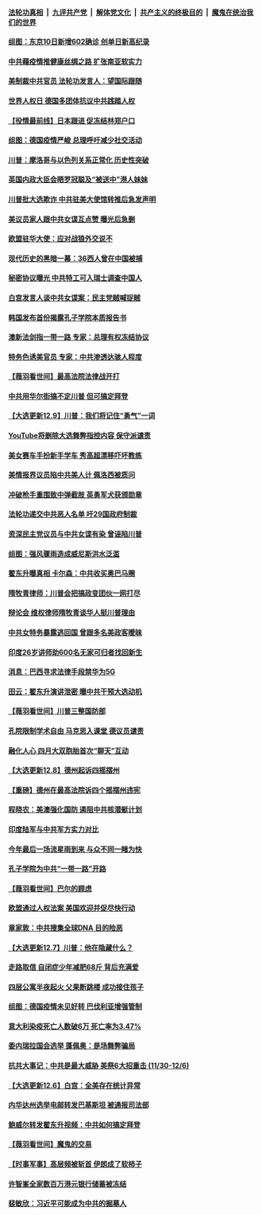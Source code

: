 ####  [法轮功真相](../../../../basic/blob/master/README.md?t=12112231) &nbsp;|&nbsp; [九评共产党](../../../../9ping.md/blob/master/README.md?t=12112231) &nbsp;|&nbsp; [解体党文化](../../../../jtdwh.md/blob/master/README.md?t=12112231)  &nbsp;|&nbsp; [共产主义的终极目的](../../../../gczydzjmd.md/blob/master/README.md?t=12112231) &nbsp;|&nbsp; [魔鬼在统治我们的世界](../../../../mgztzwmdsj.md/blob/master/README.md?t=12112231) 

#### [组图：东京10日新增602确诊 创单日新高纪录](../pages/nsc418/n12612910.md?t=12112231) 

#### [中共藉疫情推健康丝绸之路 扩张南亚软实力](../pages/nsc418/n12611857.md?t=12112231) 

#### [美制裁中共官员 法轮功发言人：望国际跟随](../pages/nsc418/n12612010.md?t=12112231) 

#### [世界人权日 德国多团体抗议中共践踏人权](../pages/nsc418/n12612227.md?t=12112231) 

#### [【役情最前线】日本跟进 促冻结林郑户口](../pages/nsc418/n12611414.md?t=12112231) 

#### [组图：德国疫情严峻 总理呼吁减少社交活动](../pages/nsc418/n12610710.md?t=12112231) 

#### [川普：摩洛哥与以色列关系正常化 历史性突破](../pages/nsc418/n12611526.md?t=12112231) 

#### [英国内政大臣会晤罗冠聪及“被送中”港人妹妹](../pages/nsc418/n12611478.md?t=12112231) 

#### [川普批大选欺诈 中共驻美大使馆转推后急发声明](../pages/nsc418/n12611140.md?t=12112231) 

#### [美议员家人跟中共女谍互点赞 曝光后急删](../pages/nsc418/n12611216.md?t=12112231) 

#### [欧盟驻华大使：应对战狼外交说不](../pages/nsc418/n12611065.md?t=12112231) 

#### [现代历史的黑暗一幕：36西人曾在中国被捕](../pages/nsc418/n12610831.md?t=12112231) 

#### [秘密协议曝光 中共特工可入瑞士调查中国人](../pages/nsc418/n12610671.md?t=12112231) 

#### [白宫发言人谈中共女谍案：民主党贼喊捉贼](../pages/nsc418/n12610697.md?t=12112231) 

#### [韩国发布首份揭露孔子学院本质报告书](../pages/nsc418/n12608597.md?t=12112231) 

#### [澳新法剑指一带一路 专家：总理有权冻结协议](../pages/nsc418/n12607622.md?t=12112231) 

#### [特务色诱美官员 专家：中共渗透达骇人程度](../pages/nsc418/n12607324.md?t=12112231) 

#### [【薇羽看世间】最高法院法律战开打](../pages/nsc418/n12607406.md?t=12112231) 

#### [中共用华尔街搞不定川普 但可搞定拜登](../pages/nsc418/n12607510.md?t=12112231) 

#### [【大选更新12.9】川普：我们将记住“勇气”一词](../pages/nsc418/n12606261.md?t=12112231) 

#### [YouTube将删除大选舞弊指控内容 保守派谴责](../pages/nsc418/n12607141.md?t=12112231) 

#### [美女赛车手扮新手学车 秀高超漂移吓坏教练](../pages/nsc418/n12605367.md?t=12112231) 

#### [美情报界议员陷中共美人计 佩洛西被质问](../pages/nsc418/n12607128.md?t=12112231) 

#### [冲破枪手重围致中弹截肢 英勇军犬获颁勋章](../pages/nsc418/n12605953.md?t=12112231) 

#### [法轮功递交中共恶人名单 吁29国政府制裁](../pages/nsc418/n12606976.md?t=12112231) 

#### [资深民主党议员与中共女谍有染 曾诬陷川普](../pages/nsc418/n12606950.md?t=12112231) 

#### [组图：强风骤雨造成威尼斯洪水泛滥](../pages/nsc418/n12606614.md?t=12112231) 

#### [翟东升曝真相 卡尔森：中共收买奥巴马圈](../pages/nsc418/n12606678.md?t=12112231) 

#### [隋牧青律师：川普会把搞政变团伙一网打尽](../pages/nsc418/n12605105.md?t=12112231) 

#### [辩论会 维权律师隋牧青谈华人挺川普理由](../pages/nsc418/n12604717.md?t=12112231) 

#### [中共女特务暴露逃回国 曾跟多名美政客暧昧](../pages/nsc418/n12604360.md?t=12112231) 

#### [印度26岁讲师助600名无家可归者找回新生](../pages/nsc418/n12604040.md?t=12112231) 

#### [消息：巴西寻求法律手段禁华为5G](../pages/nsc418/n12604583.md?t=12112231) 

#### [田云：翟东升演讲泄密 曝中共干预大选动机](../pages/nsc418/n12603105.md?t=12112231) 

#### [【薇羽看世间】川普三整国防部](../pages/nsc418/n12604390.md?t=12112231) 

#### [孔院限制学术自由 马克思入课堂 德议员谴责](../pages/nsc418/n12565917.md?t=12112231) 

#### [融化人心 四月大双胞胎首次“聊天”互动](../pages/nsc418/n12603356.md?t=12112231) 

#### [【大选更新12.8】德州起诉四摇摆州](../pages/nsc418/n12603635.md?t=12112231) 

#### [【重磅】德州在最高法院诉四个摇摆州违宪](../pages/nsc418/n12603936.md?t=12112231) 

#### [程晓农：美澳强化国防 遏阻中共核潜艇计划](../pages/nsc418/n12602941.md?t=12112231) 

#### [印度陆军与中共军方实力对比](../pages/nsc418/n12589381.md?t=12112231) 

#### [今年最后一场流星雨到来 与众不同一睹为快](../pages/nsc418/n12602167.md?t=12112231) 

#### [孔子学院为中共“一带一路”开路](../pages/nsc418/n12565899.md?t=12112231) 

#### [【薇羽看世间】巴尔的顾虑](../pages/nsc418/n12601716.md?t=12112231) 

#### [欧盟通过人权法案 美国欢迎并促尽快行动](../pages/nsc418/n12601934.md?t=12112231) 

#### [章家敦：中共搜集全球DNA 目的险恶](../pages/nsc418/n12601829.md?t=12112231) 

#### [【大选更新12.7】川普：他在隐藏什么？](../pages/nsc418/n12601102.md?t=12112231) 

#### [走路取信 自闭症少年减肥68斤 背后充满爱](../pages/nsc418/n12600953.md?t=12112231) 

#### [四层公寓半夜起火 父果断跳楼 成功接住孩子](../pages/nsc418/n12600335.md?t=12112231) 

#### [组图：德国疫情未见好转  巴伐利亚增强管制](../pages/nsc418/n12601183.md?t=12112231) 

#### [意大利染疫死亡人数破6万 死亡率为3.47%](../pages/nsc418/n12600715.md?t=12112231) 

#### [委内瑞拉国会选举 蓬佩奥：是场舞弊骗局](../pages/nsc418/n12600345.md?t=12112231) 

#### [抗共大事记：中共是最大威胁 美祭6大招重击 (11/30-12/6)](../pages/nsc418/n12599802.md?t=12112231) 

#### [【大选更新12.6】白宫：全美存在统计异常](../pages/nsc418/n12599095.md?t=12112231) 

#### [内华达州选举电邮转发巴基斯坦 被通报司法部](../pages/nsc418/n12599563.md?t=12112231) 

#### [鲍威尔转发翟东升视频：中共如何搞定拜登](../pages/nsc418/n12599572.md?t=12112231) 

#### [【薇羽看世间】魔鬼的交易](../pages/nsc418/n12598571.md?t=12112231) 

#### [【时事军事】高层频被斩首 伊朗成了软柿子](../pages/nsc418/n12596563.md?t=12112231) 

#### [许智峯全家数百万港元银行储蓄被冻结](../pages/nsc418/n12598333.md?t=12112231) 

#### [裴敏欣：习近平可能成为中共的掘墓人](../pages/nsc418/n12598214.md?t=12112231) 

